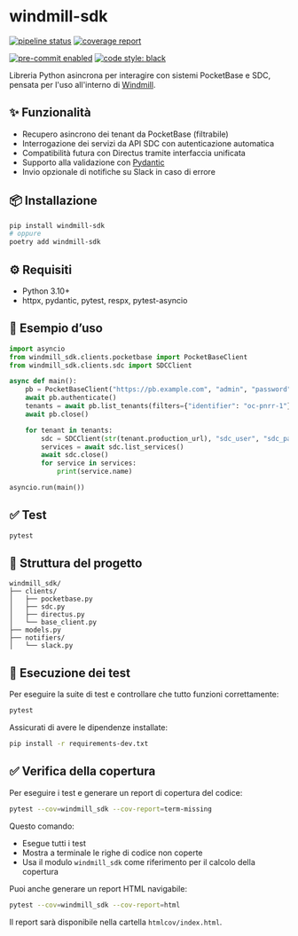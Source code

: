 # windmill-sdk
[![pipeline status](https://gitlab.com/opencity-labs/windmill-sdk/badges/master/pipeline.svg)](https://gitlab.com/opencity-labs/windmill-sdk/commits/master)
[![coverage report](https://gitlab.com/opencity-labs/windmill-sdk/badges/master/coverage.svg)](https://gitlab.comopencity-labs/windmill-sdk/commits/master>)


[![pre-commit enabled](https://img.shields.io/badge/pre--commit-enabled-brightgreen?logo=pre-commit)](https://pre-commit.com/)
[![code style: black](https://img.shields.io/badge/code%20style-black-000000.svg?logo=python&labelColor=gray)](https://github.com/psf/black)

Libreria Python asincrona per interagire con sistemi PocketBase e SDC, pensata per l'uso all'interno di [Windmill](https://windmill.dev).

## ✨ Funzionalità

- Recupero asincrono dei tenant da PocketBase (filtrabile)
- Interrogazione dei servizi da API SDC con autenticazione automatica
- Compatibilità futura con Directus tramite interfaccia unificata
- Supporto alla validazione con [Pydantic](https://docs.pydantic.dev/)
- Invio opzionale di notifiche su Slack in caso di errore

## 📦 Installazione

```bash
pip install windmill-sdk
# oppure
poetry add windmill-sdk
```

## ⚙️ Requisiti

- Python 3.10+
- httpx, pydantic, pytest, respx, pytest-asyncio

## 🚀 Esempio d’uso

```python
import asyncio
from windmill_sdk.clients.pocketbase import PocketBaseClient
from windmill_sdk.clients.sdc import SDCClient

async def main():
    pb = PocketBaseClient("https://pb.example.com", "admin", "password")
    await pb.authenticate()
    tenants = await pb.list_tenants(filters={"identifier": "oc-pnrr-1"})
    await pb.close()

    for tenant in tenants:
        sdc = SDCClient(str(tenant.production_url), "sdc_user", "sdc_pass")
        services = await sdc.list_services()
        await sdc.close()
        for service in services:
            print(service.name)

asyncio.run(main())
```

## ✅ Test

```bash
pytest
```

## 📁 Struttura del progetto

```
windmill_sdk/
├── clients/
│   ├── pocketbase.py
│   ├── sdc.py
│   ├── directus.py
│   └── base_client.py
├── models.py
├── notifiers/
│   └── slack.py
```

## 🧪 Esecuzione dei test

Per eseguire la suite di test e controllare che tutto funzioni correttamente:

```bash
pytest
 ```

Assicurati di avere le dipendenze installate:

```bash
pip install -r requirements-dev.txt
 ```

## ✅ Verifica della copertura

Per eseguire i test e generare un report di copertura del codice:
```bash
pytest --cov=windmill_sdk --cov-report=term-missing
```

Questo comando:
- Esegue tutti i test
- Mostra a terminale le righe di codice non coperte
- Usa il modulo `windmill_sdk` come riferimento per il calcolo della copertura

Puoi anche generare un report HTML navigabile:
```bash
pytest --cov=windmill_sdk --cov-report=html
```
Il report sarà disponibile nella cartella `htmlcov/index.html`.

